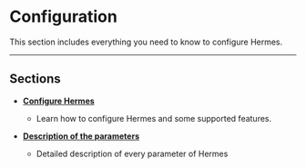 # Configuration

This section includes everything you need to know to configure Hermes.

***

## Sections

- **[Configure Hermes](./configure-hermes.md)**

  - Learn how to configure Hermes and some supported features.

- **[Description of the parameters](./description.md)**
  - Detailed description of every parameter of Hermes
